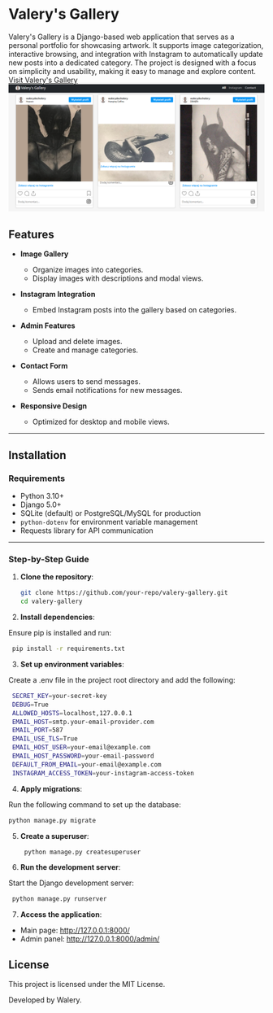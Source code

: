 # Valery's Gallery

Valery's Gallery is a Django-based web application that serves as a personal portfolio for showcasing artwork. It supports image categorization, interactive browsing, and integration with Instagram to automatically update new posts into a dedicated category. The project is designed with a focus on simplicity and usability, making it easy to manage and explore content.
[Visit Valery's Gallery](https://walery.pythonanywhere.com/)
![Project Demo](gallery/ss.png)

## Features

- **Image Gallery**
  - Organize images into categories.
  - Display images with descriptions and modal views.
  
- **Instagram Integration**
  - Embed Instagram posts into the gallery based on categories.

- **Admin Features**
  - Upload and delete images.
  - Create and manage categories.

- **Contact Form**
  - Allows users to send messages.
  - Sends email notifications for new messages.

- **Responsive Design**
  - Optimized for desktop and mobile views.

---

## Installation

### Requirements

- Python 3.10+
- Django 5.0+
- SQLite (default) or PostgreSQL/MySQL for production
- `python-dotenv` for environment variable management
- Requests library for API communication

---

### Step-by-Step Guide

1. **Clone the repository**:

   ```bash
   git clone https://github.com/your-repo/valery-gallery.git
   cd valery-gallery
   ```
2. **Install dependencies**:

Ensure pip is installed and run:

   ```bash
    pip install -r requirements.txt
   ```

3. **Set up environment variables**:

Create a .env file in the project root directory and add the following:

   ```bash
    SECRET_KEY=your-secret-key
    DEBUG=True
    ALLOWED_HOSTS=localhost,127.0.0.1
    EMAIL_HOST=smtp.your-email-provider.com
    EMAIL_PORT=587
    EMAIL_USE_TLS=True
    EMAIL_HOST_USER=your-email@example.com
    EMAIL_HOST_PASSWORD=your-email-password
    DEFAULT_FROM_EMAIL=your-email@example.com
    INSTAGRAM_ACCESS_TOKEN=your-instagram-access-token
   ```

4. **Apply migrations**:

Run the following command to set up the database:

   ```bash
  python manage.py migrate
   ```

5. **Create a superuser**:

   ```bash
    python manage.py createsuperuser
   ```

6. **Run the development server**:

Start the Django development server:

   ```bash
    python manage.py runserver
   ```

7. **Access the application**:

- Main page: http://127.0.0.1:8000/
- Admin panel: http://127.0.0.1:8000/admin/

## License

This project is licensed under the MIT License.

Developed by Walery.